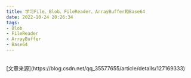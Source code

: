 ```yaml
---
title: 学习File、Blob、FileReader、ArrayBuffer和Base64
date: 2022-10-24 20:26:34
tags:
- Blob
- FileReader
- ArrayBuffer
- Base64
---
```



<br />
[文章来源](https://blog.csdn.net/qq_35577655/article/details/127169333)
